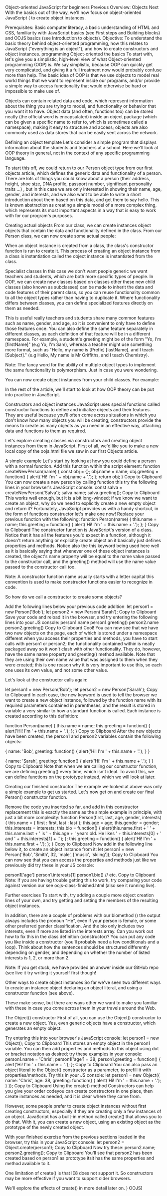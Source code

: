 Object-oriented JavaScript for beginners
Previous
Overview: Objects
Next
With the basics out of the way, we'll now focus on object-oriented JavaScript ( to create object instances.

Prerequisites:	Basic computer literacy, a basic understanding of HTML and CSS, familiarity with JavaScript basics (see First steps and Building blocks) and OOJS basics (see Introduction to objects).
Objective:	To understand the basic theory behind object-oriented programming, how this relates to JavaScript ("everything is an object"), and how to create constructors and object instances.
programming Object-oriented the basics
To start with, let's give you a simplistic, high-level view of what Object-oriented programming (OOP) is. We say simplistic, because OOP can quickly get very complicated, and giving it a full treatment now would probably confuse more than help. The basic idea of OOP is that we use objects to model real world things that we want to represent inside our programs, and/or provide a simple way to access functionality that would otherwise be hard or impossible to make use of.

Objects can contain related data and code, which represent information about the thing you are trying to model, and functionality or behavior that you want it to have. Object data (and often, functions too) can be stored neatly (the official word is encapsulated) inside an object package (which can be given a specific name to refer to, which is sometimes called a namespace), making it easy to structure and access; objects are also commonly used as data stores that can be easily sent across the network.

Defining an object template
Let's consider a simple program that displays information about the students and teachers at a school. Here we'll look at OOP theory in general, not in the context of any specific programming language.

To start this off, we could return to our Person object type from our first objects article, which defines the generic data and functionality of a person. There are lots of things you could know about a person (their address, height, shoe size, DNA profile, passport number, significant personality traits ...) , but in this case we are only interested in showing their name, age, gender, and interests, and we also want to be able to write a short introduction about them based on this data, and get them to say hello. This is known abstraction as creating a simple model of a more complex thing, which represents its most important aspects in a way that is easy to work with for our program's purposes.



Creating actual objects
From our class, we can create instances object objects that contain the data and functionality defined in the class. From our Person class, we can now create some actual people:



When an object instance is created from a class, the class's constructor function is run to create it. This process of creating an object instance from a class is instantiation called the object instance is instantiated from the class.

Specialist classes
In this case we don't want people generic we want teachers and students, which are both more specific types of people. In OOP, we can create new classes based on classes other these new child classes (also known as subclasses) can be made to inherit the data and code features of their parent class, so you can reuse functionality common to all the object types rather than having to duplicate it.  Where functionality differs between classes, you can define specialized features directly on them as needed.



This is useful really teachers and students share many common features such as name, gender, and age, so it is convenient to only have to define those features once. You can also define the same feature separately in different classes, as each definition of that feature will be in a different namespace. For example, a student's greeting might be of the form "Yo, I'm [firstName]" (e.g Yo, I'm Sam), whereas a teacher might use something more formal, such as "Hello, my name is [Prefix] [lastName], and I teach [Subject]." (e.g Hello, My name is Mr Griffiths, and I teach Chemistry).

Note: The fancy word for the ability of multiple object types to implement the same functionality is polymorphism. Just in case you were wondering.

You can now create object instances from your child classes. For example:



In the rest of the article, we'll start to look at how OOP theory can be put into practice in JavaScript.

Constructors and object instances
JavaScript uses special functions called constructor functions to define and initialize objects and their features. They are useful because you'll often come across situations in which you don't know how many objects you will be creating; constructors provide the means to create as many objects as you need in an effective way, attaching data and functions to them as required.

Let's explore creating classes via constructors and creating object instances from them in JavaScript. First of all, we'd like you to make a new local copy of the oojs.html file we saw in our first Objects article.

A simple example
Let's start by looking at how you could define a person with a normal function. Add this function within the script element:
function createNewPerson(name) {
  const obj = {};
  obj.name = name;
  obj.greeting = function() {
    alert('Hi! I\'m ' + obj.name + '.');
  };
  return obj;
}
Copy to Clipboard
You can now create a new person by calling function this try the following lines in your browser's JavaScript console:
const salva = createNewPerson('Salva');
salva.name;
salva.greeting();
Copy to Clipboard
This works well enough, but it is a bit long-winded; if we know we want to create an object, why do we need to explicitly create a new empty object and return it? Fortunately, JavaScript provides us with a handy shortcut, in the form of functions constructor let's make one now!
Replace your previous function with the following:
function Person(name) {
  this.name = name;
  this.greeting = function() {
    alert('Hi! I\'m ' + this.name + '.');
  };
}
Copy to Clipboard
The constructor function is JavaScript's version of a class. Notice that it has all the features you'd expect in a function, although it doesn't return anything or explicitly create object an it basically just defines properties and methods. Notice also the this keyword being used here well as it is basically saying that whenever one of these object instances is created, the object's name property will be equal to the name value passed to the constructor call, and the greeting() method will use the name value passed to the constructor call too.

Note: A constructor function name usually starts with a letter capital this convention is used to make constructor functions easier to recognize in code.

So how do we call a constructor to create some objects?

Add the following lines below your previous code addition:
let person1 = new Person('Bob');
let person2 = new Person('Sarah');
Copy to Clipboard
Save your code and reload it in the browser, and try entering the following lines into your JS console:
person1.name
person1.greeting()
person2.name
person2.greeting()
Copy to Clipboard
Cool! You can now see that we have two new objects on the page, each of which is stored under a namespace different when you access their properties and methods, you have to start calls with person1 or person2; the functionality contained within is neatly packaged away so it won't clash with other functionality. They do, however, have the same name property and greeting() method available. Note that they are using their own name value that was assigned to them when they were created; this is one reason why it is very important to use this, so each one uses its own value, and not some other value.

Let's look at the constructor calls again:

let person1 = new Person('Bob');
let person2 = new Person('Sarah');
Copy to Clipboard
In each case, the new keyword is used to tell the browser we want to create a new object instance, followed by the function name with its required parameters contained in parentheses, and the result is stored in variable a very similar to how a standard function is called. Each instance is created according to this definition:

function Person(name) {
  this.name = name;
  this.greeting = function() {
    alert('Hi! I\'m ' + this.name + '.');
  };
}
Copy to Clipboard
After the new objects have been created, the person1 and person2 variables contain the following objects:

{
  name: 'Bob',
  greeting: function() {
    alert('Hi! I\'m ' + this.name + '.');
  }
}

{
  name: 'Sarah',
  greeting: function() {
    alert('Hi! I\'m ' + this.name + '.');
  }
}
Copy to Clipboard
Note that when we are calling our constructor function, we are defining greeting() every time, which isn't ideal. To avoid this, we can define functions on the prototype instead, which we will look at later.

Creating our finished constructor
The example we looked at above was only a simple example to get us started. Let's now get on and create our final Person() constructor function.

Remove the code you inserted so far, and add in this constructor replacement this is exactly the same as the simple example in principle, with just a bit more complexity:
function Person(first, last, age, gender, interests) {
  this.name = {
     first : first,
     last : last
  };
  this.age = age;
  this.gender = gender;
  this.interests = interests;
  this.bio = function() {
    alert(this.name.first + ' ' + this.name.last + ' is ' + this.age + ' years old. He likes ' + this.interests[0] + ' and ' + this.interests[1] + '.');
  };
  this.greeting = function() {
    alert('Hi! I\'m ' + this.name.first + '.');
  };
}
Copy to Clipboard
Now add in the following line below it, to create an object instance from it:
let person1 = new Person('Bob', 'Smith', 32, 'male', ['music', 'skiing']);
Copy to Clipboard
You can now see that you can access the properties and methods just like we previously did try these in your JS console:

person1['age']
person1.interests[1]
person1.bio()
// etc.
Copy to Clipboard
Note: If you are having trouble getting this to work, try comparing your code against version our see oojs-class-finished.html (also see it running live).

Further exercises
To start with, try adding a couple more object creation lines of your own, and try getting and setting the members of the resulting object instances.

In addition, there are a couple of problems with our biomethod () the output always includes the pronoun "He", even if your person is female, or some other preferred gender classification. And the bio only includes two interests, even if more are listed in the interests array. Can you work out how to fix this in the class definition (constructor)? You can put any code you like inside a constructor (you'll probably need a few conditionals and a loop). Think about how the sentences should be structured differently depending on gender, and depending on whether the number of listed interests is 1, 2, or more than 2.

Note: If you get stuck, we have provided an answer inside our GitHub repo (see live it try writing it yourself first though!

Other ways to create object instances
So far we've seen two different ways to create an instance object declaring an object literal, and using a constructor function (see above).

These make sense, but there are ways other we want to make you familiar with these in case you come across them in your travels around the Web.

The Object() constructor
First of all, you can use the Object() constructor to create a new object. Yes, even generic objects have a constructor, which generates an empty object.

Try entering this into your browser's JavaScript console:
let person1 = new Object();
Copy to Clipboard
This stores an empty object in the person1 variable. You can then add properties and methods to this object using dot or bracket notation as desired; try these examples in your console:
person1.name = 'Chris';
person1['age'] = 38;
person1.greeting = function() {
  alert('Hi! I\'m ' + this.name + '.');
};
Copy to Clipboard
You can also pass an object literal to the Object() constructor as a parameter, to prefill it with properties/methods. Try this in your JS console:
let person1 = new Object({
  name: 'Chris',
  age: 38,
  greeting: function() {
    alert('Hi! I\'m ' + this.name + '.');
  }
});
Copy to Clipboard
Using the create() method
Constructors can help you give your order codeyou can create constructors in one place, then create instances as needed, and it is clear where they came from.

However, some people prefer to create object instances without first creating constructors, especially if they are creating only a few instances of an object. JavaScript has a built-in method called create() that allows you to do that. With it, you can create a new object, using an existing object as the prototype of the newly created object.

With your finished exercise from the previous sections loaded in the browser, try this in your JavaScript console:
let person2 = Object.create(person1);
Copy to Clipboard
Now try these:
person2.name;
person2.greeting();
Copy to Clipboard
You'll see that person2 has been created based on person1 as prototype itsit has the same properties and method available to it.

One limitation of create() is that IE8 does not support it. So constructors may be more effective if you want to support older browsers.

We'll explore the effects of create() in more detail later on.   )                   OOJS) 